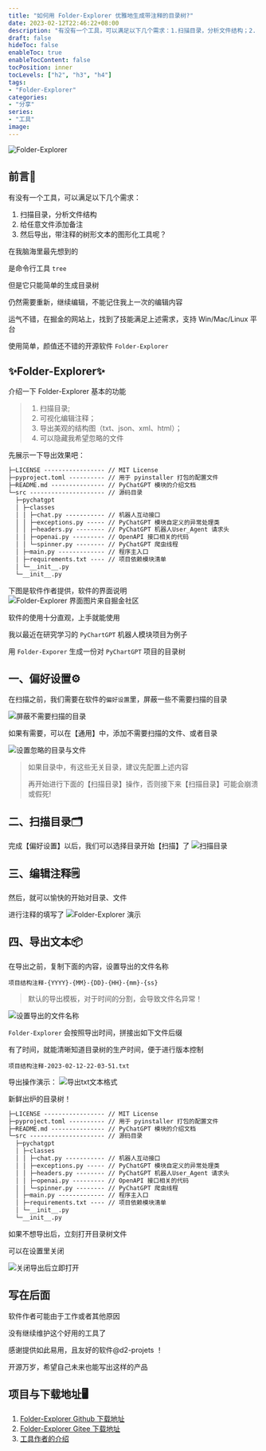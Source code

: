 ```yaml
---
title: "如何用 Folder-Explorer 优雅地生成带注释的目录树?"
date: 2023-02-12T22:46:22+08:00
description: "有没有一个工具，可以满足以下几个需求：1.扫描目录，分析文件结构；2. 给任意文件添加备注； 3. 然后导出，带注释的，树形文本图形化工具呢？试试这个开源工具 Folder-Explorer 吧！"
draft: false
hideToc: false
enableToc: true
enableTocContent: false
tocPosition: inner
tocLevels: ["h2", "h3", "h4"]
tags:
- "Folder-Explorer"
categories:
- "分享"
series:
- "工具"
image:
---
```


![Folder-Explorer](https://s2.loli.net/2023/02/12/m2EStDlQnsIzgo6.png)

## 前言📃

有没有一个工具，可以满足以下几个需求：

1. 扫描目录，分析文件结构
2. 给任意文件添加备注
3. 然后导出，带注释的树形文本的图形化工具呢？

在我脑海里最先想到的

是命令行工具 `tree`

但是它只能简单的生成目录树

仍然需要重新，继续编辑，不能记住我上一次的编辑内容

运气不错，在掘金的网站上，找到了技能满足上述需求，支持 Win/Mac/Linux 平台

使用简单，颜值还不错的开源软件 `Folder-Explorer`

## ✨Folder-Explorer✨

介绍一下 Folder-Explorer 基本的功能

> 1. 扫描目录;
> 2. 可视化编辑注释；
> 3. 导出美观的结构图（txt、json、xml、html）； 
> 4. 可以隐藏我希望忽略的文件

先展示一下导出效果吧：

```txt
├─LICENSE ----------------- // MIT License
├─pyproject.toml ---------- // 用于 pyinstaller 打包的配置文件
├─README.md --------------- // PyChatGPT 模块的介绍文档
└─src --------------------- // 源码目录
  ├─pychatgpt 
  │ ├─classes 
  │ │ ├─chat.py ----------- // 机器人互动接口
  │ │ ├─exceptions.py ----- // PyChatGPT 模块自定义的异常处理类
  │ │ ├─headers.py -------- // PyChatGPT 机器人User_Agent 请求头
  │ │ ├─openai.py --------- // OpenAPI 接口相关的代码
  │ │ └─spinner.py -------- // PyChatGPT 爬虫线程
  │ ├─main.py ------------- // 程序主入口
  │ ├─requirements.txt ---- // 项目依赖模块清单
  │ └─__init__.py 
  └─__init__.py 
```


下图是软件作者提供，软件的界面说明
![Folder-Explorer 界面图片来自掘金社区](https://s2.loli.net/2023/02/12/V39aOcMQ8Zle6Pt.png)

软件的使用十分直观，上手就能使用

我以最近在研究学习的 `PyChartGPT` 机器人模块项目为例子

用 `Folder-Exporer` 生成一份对 `PyChartGPT` 项目的目录树

## 一、偏好设置⚙️

在扫描之前，我们需要在软件的`偏好设置`里，屏蔽一些不需要扫描的目录

![屏蔽不需要扫描的目录](https://s2.loli.net/2023/02/12/7nNFuZfGPLzVcjM.gif)

如果有需要，可以在【通用】中，添加不需要扫描的文件、或者目录

![设置忽略的目录与文件](https://s2.loli.net/2023/02/12/vL4Ch5NmaxHJyer.png)

> 如果目录中，有这些无关目录，建议先配置上述内容
>
> 再开始进行下面的【扫描目录】操作，否则接下来【扫描目录】可能会崩溃或假死!


## 二、扫描目录🗂️

完成【偏好设置】以后，我们可以选择目录开始【扫描】了
![扫描目录](https://s2.loli.net/2023/02/12/Z2YWRNgpsFEuC3L.gif)

## 三、编辑注释🗒️
然后，就可以愉快的开始对目录、文件

进行注释的填写了
![Folder-Explorer 演示](https://s2.loli.net/2023/02/12/v5GhAeu2SFt3xZN.gif)

## 四、导出文本📦

在导出之前，复制下面的内容，设置导出的文件名称

```
项目结构注释-{YYYY}-{MM}-{DD}-{HH}-{mm}-{ss}
```

> 默认的导出模板，对于时间的分割，会导致文件名异常！

![设置导出的文件名称](https://files.mdnice.com/user/28994/b0b1e02b-f3c8-4354-981c-daed166dbd17.png)

`Folder-Explorer` 会按照导出时间，拼接出如下文件后缀

有了时间，就能清晰知道目录树的生产时间，便于进行版本控制

```
项目结构注释-2023-02-12-22-03-51.txt
```

导出操作演示：
![导出txt文本格式](https://s2.loli.net/2023/02/12/YidXWNEhCZwVtko.gif)

新鲜出炉的目录树！

```txt
├─LICENSE ----------------- // MIT License
├─pyproject.toml ---------- // 用于 pyinstaller 打包的配置文件
├─README.md --------------- // PyChatGPT 模块的介绍文档
└─src --------------------- // 源码目录
  ├─pychatgpt 
  │ ├─classes 
  │ │ ├─chat.py ----------- // 机器人互动接口
  │ │ ├─exceptions.py ----- // PyChatGPT 模块自定义的异常处理类
  │ │ ├─headers.py -------- // PyChatGPT 机器人User_Agent 请求头
  │ │ ├─openai.py --------- // OpenAPI 接口相关的代码
  │ │ └─spinner.py -------- // PyChatGPT 爬虫线程
  │ ├─main.py ------------- // 程序主入口
  │ ├─requirements.txt ---- // 项目依赖模块清单
  │ └─__init__.py 
  └─__init__.py 
```

如果不想导出后，立刻打开目录树文件

可以在设置里关闭

![关闭导出后立即打开](https://s2.loli.net/2023/02/12/BeZrN6Jk2CtwD3T.png)

## 写在后面

软件作者可能由于工作或者其他原因

没有继续维护这个好用的工具了

感谢提供如此易用，且友好的软件@d2-projets ！

开源万岁，希望自己未来也能写出这样的产品


## 项目与下载地址🖥️

1. [Folder-Explorer Github 下载地址](https://github.com/d2-projects/folder-explorer)
2. [Folder-Explorer Gitee 下载地址](https://gitee.com/d2-projects/folder-explorer)
3. [工具作者的介绍](https://juejin.cn/post/6844903954296340494)
